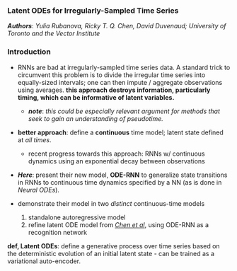 ### **Latent ODEs for Irregularly-Sampled Time Series**

***Authors***: *Yulia Rubanova, Ricky T. Q. Chen, David Duvenaud; University of Toronto and the Vector Institute*

### Introduction
- RNNs are bad at irregularly-sampled time series data. A standard trick to circumvent this problem is to divide the irregular time series into equally-sized intervals; one can then impute / aggregate observations using averages. **this approach destroys information, particularly timing, which can be informative of latent variables.**
    - ***note***: *this could be especially relevant argument for methods that seek to gain an understanding of pseudotime.*
- **better approach**: define a **continuous** time model; latent state defined at *all times*.
    - recent progress towards this approach: RNNs w/ continuous dynamics using an exponential decay between observations

- ***Here***: present their new model, **ODE-RNN** to generalize state transitions in RNNs to continuous time dynamics specified by a NN (as is done in *Neural ODEs*).
- demonstrate their model in two *distinct* continuous-time models
    1. standalone autoregressive model
    2. refine latent ODE model from <a href=''>*Chen et al*</a>, using ODE-RNN as a recognition network

**def, Latent ODEs**: define a generative process over time series based on the deterministic evolution of an initial latent state - can be trained as a variational auto-encoder.
